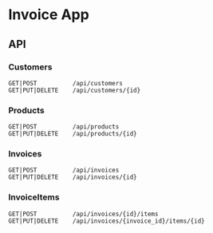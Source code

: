 # Invoice App

## API

### Customers
```
GET|POST          /api/customers
GET|PUT|DELETE    /api/customers/{id}
```

### Products
```
GET|POST          /api/products
GET|PUT|DELETE    /api/products/{id}
```
### Invoices
```
GET|POST          /api/invoices
GET|PUT|DELETE    /api/invoices/{id}
```

### InvoiceItems
```
GET|POST          /api/invoices/{id}/items
GET|PUT|DELETE    /api/invoices/{invoice_id}/items/{id}
```
